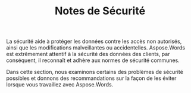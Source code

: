 ﻿---
title: Notes de Sécurité
second_title: Aspose.Words pour Java
articleTitle: Notes de Sécurité
linktitle: Notes de Sécurité
type: docs
description: "Aspose.Words pour Java reconnaît et adhère aux normes de sécurité communes pour garantir un niveau élevé de sécurité des données. Examinez les problèmes de sécurité possibles et les recommandations sur la façon de les éviter."
weight: 120
url: /fr/java/security/
timestamp: 2024-01-27-14-07-04
---

La sécurité aide à protéger les données contre les accès non autorisés, ainsi que les modifications malveillantes ou accidentelles. Aspose.Words est extrêmement attentif à la sécurité des données des clients, par conséquent, il reconnaît et adhère aux normes de sécurité communes.

Dans cette section, nous examinons certains des problèmes de sécurité possibles et donnons des recommandations sur la façon de les éviter lorsque vous travaillez avec Aspose.Words.

